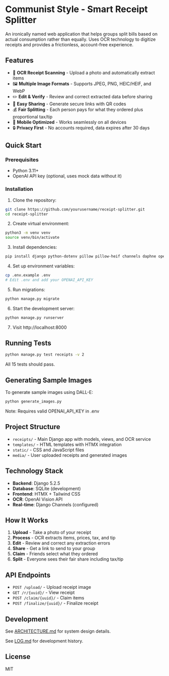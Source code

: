 # Communist Style - Smart Receipt Splitter

An ironically named web application that helps groups split bills based on actual consumption rather than equally. Uses OCR technology to digitize receipts and provides a frictionless, account-free experience.

## Features

- 📸 **OCR Receipt Scanning** - Upload a photo and automatically extract items
- 🖼️ **Multiple Image Formats** - Supports JPEG, PNG, HEIC/HEIF, and WebP
- ✏️ **Edit & Verify** - Review and correct extracted data before sharing
- 🔗 **Easy Sharing** - Generate secure links with QR codes
- 💰 **Fair Splitting** - Each person pays for what they ordered plus proportional tax/tip
- 📱 **Mobile Optimized** - Works seamlessly on all devices
- 🔒 **Privacy First** - No accounts required, data expires after 30 days

## Quick Start

### Prerequisites

- Python 3.11+
- OpenAI API key (optional, uses mock data without it)

### Installation

1. Clone the repository:
```bash
git clone https://github.com/yourusername/receipt-splitter.git
cd receipt-splitter
```

2. Create virtual environment:
```bash
python3 -m venv venv
source venv/bin/activate
```

3. Install dependencies:
```bash
pip install django python-dotenv pillow pillow-heif channels daphne openai
```

4. Set up environment variables:
```bash
cp .env.example .env
# Edit .env and add your OPENAI_API_KEY
```

5. Run migrations:
```bash
python manage.py migrate
```

6. Start the development server:
```bash
python manage.py runserver
```

7. Visit http://localhost:8000

## Running Tests

```bash
python manage.py test receipts -v 2
```

All 15 tests should pass.

## Generating Sample Images

To generate sample images using DALL-E:

```bash
python generate_images.py
```

Note: Requires valid OPENAI_API_KEY in .env

## Project Structure

- `receipts/` - Main Django app with models, views, and OCR service
- `templates/` - HTML templates with HTMX integration
- `static/` - CSS and JavaScript files
- `media/` - User uploaded receipts and generated images

## Technology Stack

- **Backend**: Django 5.2.5
- **Database**: SQLite (development)
- **Frontend**: HTMX + Tailwind CSS
- **OCR**: OpenAI Vision API
- **Real-time**: Django Channels (configured)

## How It Works

1. **Upload** - Take a photo of your receipt
2. **Process** - OCR extracts items, prices, tax, and tip
3. **Edit** - Review and correct any extraction errors
4. **Share** - Get a link to send to your group
5. **Claim** - Friends select what they ordered
6. **Split** - Everyone sees their fair share including tax/tip

## API Endpoints

- `POST /upload/` - Upload receipt image
- `GET /r/{uuid}/` - View receipt
- `POST /claim/{uuid}/` - Claim items
- `POST /finalize/{uuid}/` - Finalize receipt

## Development

See [ARCHITECTURE.md](ARCHITECTURE.md) for system design details.

See [LOG.md](LOG.md) for development history.

## License

MIT